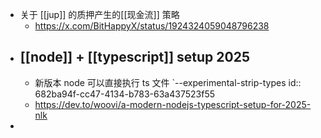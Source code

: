 - 关于 [[jup]] 的质押产生的[[现金流]] 策略
	- https://x.com/BitHappyX/status/1924324059048796238
- [[node]] + [[typescript]] setup 2025
	-
	- 新版本 node 可以直接执行 ts 文件 `--experimental-strip-types
	  id:: 682ba94f-cc47-4134-b783-63a437523f55
	- https://dev.to/woovi/a-modern-nodejs-typescript-setup-for-2025-nlk
-